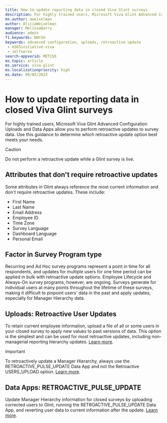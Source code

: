 ```yaml
---
title: How to update reporting data in closed Viva Glint surveys
description: For highly trained users, Microsoft Viva Glint Advanced Configuration Uploads and Data Apps allow you to perform complex data updates. Use this guidance to determine which retroactive update option best meets your needs.
ms.author: aweixelman
author: AliciaWeixelman
manager: MelissaBarry
audience: admin
f1.keywords: NOCSH
keywords: advanced configuration, uploads, retroactive update
 - m365initiative-viva
 - selfserve
search-appverid: MET150
ms.topic: article
ms.service: viva-glint
ms.localizationpriority: high
ms.date: 09/05/2024
---
```


# How to update reporting data in closed Viva Glint surveys

For highly trained users, Microsoft Viva Glint Advanced Configuration Uploads and Data Apps allow you to perform retroactive updates to survey data. Use this guidance to determine which retroactive update option best meets your needs.

> [!CAUTION]
> Do not perform a retroactive update while a Glint survey is live.

## Attributes that don't require retroactive updates

Some attributes in Glint always reference the most current information and don't require retroactive updates. These include:

- First Name
- Last Name
- Email Address
- Employee ID
- Time Zone
- Survey Language
- Dashboard Language
- Personal Email

## Factor in Survey Program type

Recurring and Ad Hoc survey programs represent a point in time for all respondents, and updates for multiple users for one time period can be applied in bulk with retroactive update options. Employee Lifecycle and Always-On survey programs, however, are ongoing. Surveys generate for individual users at many points throughout the lifetime of these surveys, making it difficult to pinpoint users' data in the past and apply updates, especially for Manager Hierarchy data.

## Uploads: Retroactive User Updates

To retain current employee information, upload a file of all or some users in your closed survey to apply new values to past versions of data. This option is the simplest and can be used for most retroactive updates, including non-managerial reporting hierarchy updates. [Learn more](https://go.microsoft.com/fwlink/?linkid=2247341).

> [!IMPORTANT]
> To retroactively update a Manager Hierarchy, always use the RETROACTIVE_PULSE_UPDATE Data App and not the Retroactive USERS_UPLOAD option. [Learn more](https://go.microsoft.com/fwlink/?linkid=2245700).

## Data Apps: RETROACTIVE_PULSE_UPDATE

Update Manager Hierarchy information for closed surveys by uploading corrected users to Glint, running the RETROACTIVE_PULSE_UPDATE Data App, and reverting user data to current information after the update. [Learn more](https://go.microsoft.com/fwlink/?linkid=2245700).
